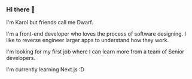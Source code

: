 ### Hi there 👋

I'm Karol but friends call me Dwarf.

I'm a front-end developer who loves the process of software designing. I like to reverse engineer larger apps to understand how they work. 

I'm looking for my first job where I can learn more from a team of Senior developers.

I'm currently learning Next.js :D
<!--
**KarolCislowski/KarolCislowski** is a ✨ _special_ ✨ repository because its `README.md` (this file) appears on your GitHub profile.

Here are some ideas to get you started:

- 🔭 I’m currently working on ...
- 🌱 I’m currently learning ...
- 👯 I’m looking to collaborate on ...
- 🤔 I’m looking for help with ...
- 💬 Ask me about ...
- 📫 How to reach me: ...
- 😄 Pronouns: ...
- ⚡ Fun fact: ...
-->
